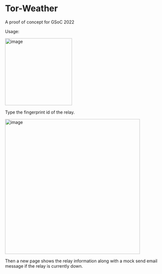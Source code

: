 # Tor-Weather
A proof of concept for GSoC 2022

Usage:

<img width="220" alt="image" src="https://user-images.githubusercontent.com/39231238/162579531-72682638-f474-43da-8a5d-9526e97df6c1.png">

Type the fingerprint id of the relay.


<img width="443" alt="image" src="https://user-images.githubusercontent.com/39231238/162579547-955f001a-c210-41b8-ae5b-9024ccd75e49.png">

Then a new page shows the relay information along with a mock send email message if the relay is currently down.
